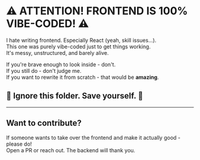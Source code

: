 # ⚠️ ATTENTION! FRONTEND IS 100% VIBE-CODED! ⚠️

I hate writing frontend. Especially React (yeah, skill issues...).  
This one was purely vibe-coded just to get things working.  
It's messy, unstructured, and barely alive.

If you're brave enough to look inside - don't.  
If you still do - don't judge me.  
If you want to rewrite it from scratch - that would be **amazing**.

## 🚫 Ignore this folder. Save yourself. 🚫

---

## Want to contribute?

If someone wants to take over the frontend and make it actually good - please do!  
Open a PR or reach out. The backend will thank you.